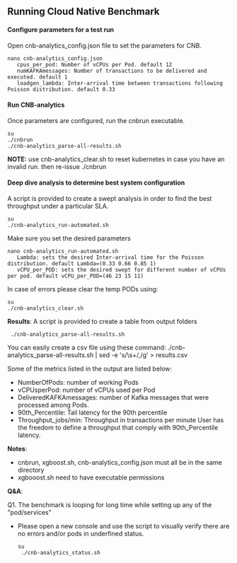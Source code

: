## Running Cloud Native Benchmark

#### Configure parameters for a test run
Open cnb-analytics_config.json file to set the parameters for CNB.
   ```
   nano cnb-analytics_config.json
      cpus_per_pod: Number of vCPUs per Pod. default 12
      numKAFKAmessages: Number of transactions to be delivered and executed. default 1
      loadgen_lambda: Inter-arrival time between transactions following Poisson distribution. default 0.33
   ```

#### Run CNB-analytics
Once parameters are configured, run the cnbrun executable.
   ```
   su
   ./cnbrun 
   ./cnb-analytics_parse-all-results.sh
   ```
**NOTE:** use cnb-analytics_clear.sh to reset kubernetes in case you have an invalid run. then re-issue ./cnbrun

#### Deep dive analysis to determine best system configuration
A script is provided to create a swept analysis in order to find the best throughput under a particular SLA.
   ```
   su
   ./cnb-analytics_run-automated.sh
   ```

Make sure you set the desired parameters
   ```
   nano cnb-analytics_run-automated.sh
      Lambda: sets the desired Inter-arrival time for the Poisson distribution. default Lambda=(0.33 0.66 0.85 1)
      vCPU_per_POD: sets the desired swept for different number of vCPUs per pod. default vCPU_per_POD=(46 23 15 11)
   ```

In case of errors please clear the temp PODs using:
   ``` 
   su
   ./cnb-analytics_clear.sh
   ```

**Results**:
A script is provided to create a table from output folders
   ```
    ./cnb-analytics_parse-all-results.sh
   ```
You can easily create a csv file using these command: ./cnb-analytics_parse-all-results.sh | sed -e 's/\s\+/,/g' > results.csv

Some of the metrics listed in the output are listed below:
- NumberOfPods: number of working Pods
- vCPUsperPod: number of vCPUs used per Pod
- DeliveredKAFKAmessages: number of Kafka messages that were processed among Pods.
- 90th_Percentile: Tail latency for the 90th percentile
- Throughput_jobs/min: Throughput in transactions per minute
User has the freedom to define a throughput that comply with 90th_Percentile latency.

**Notes**:
- cnbrun, xgboost.sh, cnb-analytics_config.json must all be in the same directory
- xgbooost.sh need to have executable permissions

**Q&A**:

Q1. The benchmark is looping for long time while setting up any of the "pod/services"
- Please open a new console and use the script to visually verify there are no errors and/or pods in underfined status.
   ```
   su
    ./cnb-analytics_status.sh
   ```



